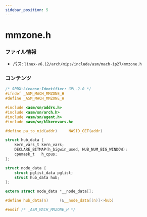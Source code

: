 ```yaml
---
sidebar_position: 5
---
```

# mmzone.h

### ファイル情報

- パス: `linux-v6.12/arch/mips/include/asm/mach-ip27/mmzone.h`

### コンテンツ

```h
/* SPDX-License-Identifier: GPL-2.0 */
#ifndef _ASM_MACH_MMZONE_H
#define _ASM_MACH_MMZONE_H

#include <asm/sn/addrs.h>
#include <asm/sn/arch.h>
#include <asm/sn/agent.h>
#include <asm/sn/klkernvars.h>

#define pa_to_nid(addr)		NASID_GET(addr)

struct hub_data {
	kern_vars_t	kern_vars;
	DECLARE_BITMAP(h_bigwin_used, HUB_NUM_BIG_WINDOW);
	cpumask_t	h_cpus;
};

struct node_data {
	struct pglist_data pglist;
	struct hub_data hub;
};

extern struct node_data *__node_data[];

#define hub_data(n)		(&__node_data[(n)]->hub)

#endif /* _ASM_MACH_MMZONE_H */

```
